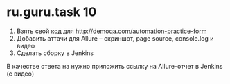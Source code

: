 # ru.guru.task 10
1. Взять свой код для http://demoqa.com/automation-practice-form
2. Добавить аттачи для Allure – скриншот, page source, console.log и видео
3. Cделать сборку в Jenkins

В качестве ответа на нужно приложить ссылку на Allure-отчет в Jenkins (с видео)
